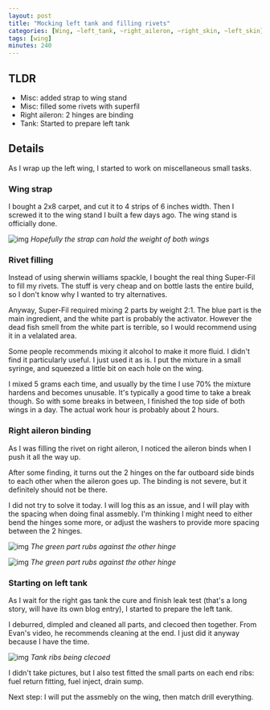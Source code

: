 ```yaml
---
layout: post
title: "Mocking left tank and filling rivets"
categories: [Wing, ~left_tank, ~right_aileron, ~right_skin, ~left_skin]
tags: [wing]
minutes: 240
---
```


## TLDR

- Misc: added strap to wing stand
- Misc: filled some rivets with superfil
- Right aileron: 2 hinges are binding
- Tank: Started to prepare left tank

## Details

As I wrap up the left wing, I started to work on miscellaneous small tasks.

### Wing strap

I bought a 2x8 carpet, and cut it to 4 strips of 6 inches width. Then I screwed it to the wing stand I built a few days ago. The wing stand is officially done.

![img](https://lh3.googleusercontent.com/pw/AP1GczPZGeAMJLJ6AAOiKlD-58oOt8U3ezV9hbFCy6AfoCa6kIsiCfiKAXxLx3VlgWSt0McfIg5ts8f71AOl8h4A7tE-pyiplIjb5A3AkxzJmplbdWO9bz-rWDnz4Xi8rIU5kkNBaxc_oqYdHA1z2JaeQPvJOg=w2174-h2888-s-no-gm?authuser=0)
_Hopefully the strap can hold the weight of both wings_

### Rivet filling

Instead of using sherwin williams spackle, I bought the real thing Super-Fil to fill my rivets. The stuff is very cheap and on bottle lasts the entire build, so I don't know why I wanted to try alternatives.

Anyway, Super-Fil required mixing 2 parts by weight 2:1. The blue part is the main ingredient, and the white part is probably the activator. However the dead fish smell from the white part is terrible, so I would recommend using it in a velalated area.

Some people recommends mixing it alcohol to make it more fluid. I didn't find it particularly useful. I just used it as is. I put the mixture in a small syringe, and squeezed a little bit on each hole on the wing.

I mixed 5 grams each time, and usually by the time I use 70% the mixture hardens and becomes unusable. It's typically a good time to take a break though. So with some breaks in between, I finished the top side of both wings in a day. The actual work hour is probably about 2 hours.

### Right aileron binding

As I was filling the rivet on right aileron, I noticed the aileron binds when I push it all the way up.

After some finding, it turns out the 2 hinges on the far outboard side binds to each other when the aileron goes up. The binding is not severe, but it definitely should not be there.

I did not try to solve it today. I will log this as an issue, and I will play with the spacing when doing final assmebly. I'm thinking I might need to either bend the hinges some more, or adjust the washers to provide more spacing between the 2 hinges.

![img](https://lh3.googleusercontent.com/pw/AP1GczMe4Ffymg9DaACVUSTfm1WHiuPqULoU2w5hjTFMrPmIHCSgcE6zRMMM327U5Svj18-KrErvrnkmtV8ZrGOlmSayGInZPJLS2YZRtPPdYpXcuqX4qyMUU3I79YulbM8ly28hPehTrBdC4h4G6BTrby1lMQ=w2174-h2888-s-no-gm?authuser=0)
_The green part rubs against the other hinge_

![img](https://lh3.googleusercontent.com/pw/AP1GczNBoDyDfXFTJBS6MS8TpjEcfL3hzyBNQE8bvMq_VVOa2bF6awRzOFclWhmKBhFotgi0AGTmvZOiJo-6QGbmTngTY3WlNJTaVdzHFXjnXCMoS3MSz8KEYAXY_rNu8_YbiBKSqHnzC72OMhaHB7FqT1CUDw=w2174-h2888-s-no-gm?authuser=0)
_The green part rubs against the other hinge_

### Starting on left tank

As I wait for the right gas tank the cure and finish leak test (that's a long story, will have its own blog entry), I started to prepare the left tank.

I deburred, dimpled and cleaned all parts, and clecoed then together. From Evan's video, he recommends cleaning at the end. I just did it anyway because I have the time.

![img](https://lh3.googleusercontent.com/pw/AP1GczOAWXIuDNZJOsYUDy5skuuupv-a5zUCX9R4F1cJN2l3O-6GDG_wtSfEQ6GPzSMk4Xmywz9wFa9qEPvYkjPVp8dCFJfcMFpNQT0FkFwtV_E_nzfzdPNpTROgMKgWc1OkBL0PRZTLHSupII37oNdp0gii0g=w3836-h2888-s-no-gm?authuser=0)
_Tank ribs being clecoed_

I didn't take pictures, but I also test fitted the small parts on each end ribs: fuel return fitting, fuel inject, drain sump.

Next step: I will put the assmebly on the wing, then match drill everything.
